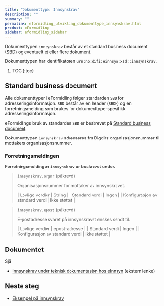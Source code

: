 ```yaml
---
title: "Dokumenttype: Innsynskrav"
description: ""
summary: ""
permalink: eformidling_utvikling_dokumenttype_innsynskrav.html
product: eFormidling
sidebar: eformidling_sidebar
---
```


Dokumenttypen `innsynskrav` består av et standard business document (SBD) og eventuelt et eller flere dokument.

Dokumenttypen har identifikatoren `urn:no:difi:einnsyn:xsd::innsynskrav`.

1. TOC
{:toc}

## Standard business document

Alle dokumenttyper i eFormidling følger standarden `SBD` for adresseringsinformasjon. `SBD` består av en header (`SBDH`)
og en forretningsmelding som brukes for dokumenttype-spesifikk adresseringsinformasjon.

eFormidlings bruk av standarden `SBD` er beskrevet på [Standard business document](eformidling_utvikling_standard_sbd.html).

Dokumenttypen `innsynskrav` adresseres fra Digdirs organisasjonsnummer til mottakers organisasjonsnummer.

### Forretningsmeldingen

Forretningsmeldingen `innsynskrav` er beskrevet under.

> `innsynskrav.orgnr` (påkrevd)
>
> Organisasjonsnummer for mottaker av innsynskravet.
>
> | Lovlige verdier                 | String        |
> | Standard verdi                  | Ingen         |
> | Konfigurasjon av standard verdi | Ikke støttet  |

> `innsynskrav.epost` (påkrevd)
>
> E-postadresse svaret på innsynskravet ønskes sendt til.
>
> | Lovlige verdier                 | epost-adresse |
> | Standard verdi                  | Ingen         |
> | Konfigurasjon av standard verdi | Ikke støttet  |

## Dokumentet

Sjå
- [Innsynskrav under teknisk dokumentasjon hos eInnsyn](https://docs.digdir.no/docs/eInnsyn/einnsyn_innsynskrav) (ekstern lenke)

## Neste steg

- [Eksempel på innsynskrav](eformidling_utvikling_eksempel_innsynskrav.html)
